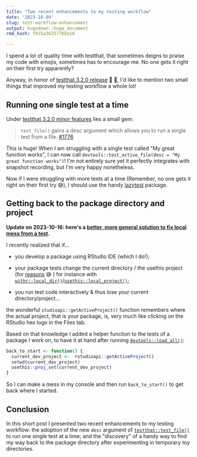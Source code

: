 ```yaml
---
title: "Two recent enhancements to my testing workflow"
date: '2023-10-09'
slug: test-workflow-enhancement
output: hugodown::hugo_document
rmd_hash: f815a3625776be16

---
```


I spend a lot of quality time with testthat, that sometimes deigns to praise my code with emojis, sometimes has to encourage me. No one gets it right on their first try apparently?

Anyway, in honor of [testthat 3.2.0 release](https://www.tidyverse.org/blog/2023/10/testthat-3-2-0/) :tada: :clap:, I'd like to mention two small things that improved my testing workflow a whole lot!

## Running one single test at a time

Under [testthat 3.2.0 minor features](https://testthat.r-lib.org/news/index.html#minor-features-and-bug-fixes-3-2-0) lies a small gem:

> `test_file()` gains a desc argument which allows you to run a single test from a file. [#1776](https://github.com/r-lib/testthat/issues/1776)

This is huge! When I am struggling with a single test called "My great function works", I can now call `devtools::test_active_file(desc = "My great function works")`! I'm not entirely sure yet it perfectly integrates with snapshot recording, but I'm very happy nonetheless.

Now if I were struggling with more tests at a time (Remember, no one gets it right on their first try :sweat_smile:), I should use the handy [lazytest](https://github.com/cynkra/lazytest) package.

## Getting back to the package directory and project

**Update on 2023-10-16: here's a [better, more general solution to fix local mess from a test](/2023/10/16/test-local-mess-reset/).**

I recently realized that if...

-   you develop a package using RStudio IDE (which I do!);

-   your package tests change the current directory / the usethis project (for [reasons](https://github.com/cynkra/fledge) 😅 ) for instance with [`withr::local_dir()`](https://withr.r-lib.org/reference/with_dir.html)/[`usethis::local_project()`](https://usethis.r-lib.org/reference/proj_utils.html);

-   you run test code interactively & thus lose your current directory/project...

the wonderful `studioapi::getActiveProject()` function remembers where the actual project, that is your package, is, very much like clicking on the RStudio hex logo in the Files tab.

Based on that knowledge I added a helper function to the tests of a package I work on, to have it at hand after running [`devtools::load_all()`](https://devtools.r-lib.org/reference/load_all.html):

``` r
back_to_start <- function() {
  current_dev_project <-  rstudioapi::getActiveProject()
  setwd(current_dev_project)
  usethis::proj_set(current_dev_project)
}
```

So I can make a mess in my console and then run `back_to_start()` to get back where I started.

## Conclusion

In this short post I presented two recent enhancements to my testing workflow: the adoption of the new `desc` argument of [`testthat::test_file()`](https://testthat.r-lib.org/reference/test_file.html) to run one single test at a time; and the "discovery" of a handy way to find my way back to the package directory after experimenting in temporary toy directories.

